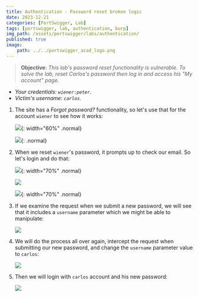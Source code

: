```yaml
---
title: Authentication - Password reset broken logic
date: 2023-12-21
categories: [PortSwigger, Lab]
tags: [portswigger, lab, authentication, burp]
img_path: /assets/portswigger/labs/authentication/
published: true
image:
    path: ../../portswigger_acad_logo.png
---
```


> **Objective**: _This lab's password reset functionality is vulnerable. To solve the lab, reset Carlos's password then log in and access his "My account" page._
- _Your credentials: `wiener:peter`._
- _Victim's username: `carlos`._

1. The site has a *Forgot password?* functionality, so let's use that for the account `wiener` to see how it works:

    ![](lab1_forgot_password.png){: width="60%" .normal}

    ![](lab1_forgot_user.png){: .normal}

2. When we reset `wiener`'s password, it prompts up to check our email. So let's login and do that:

    ![](lab1_wiener.png){: width="70%" .normal}

    ![](lab1_reset_email.png)

    ![](lab1_forgot_new_pass.png){: width="70%" .normal}

3. If we examine the request when we submit a new password, we will see that it includes a `username` parameter which we might be able to manipulate:

    ![](lab1_forgot_new_pass_burp.png)

4. We will do the process all over again, intercept the request when submitting our new password, and change the `username` parameter value to `carlos`:

    ![](lab1_forgot_new_pass_carlos_burp.png)

5. Then we will login with `carlos` account and his new password:

    ![](lab1_solved.png)

